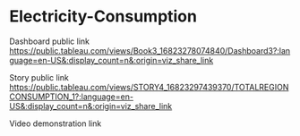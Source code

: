 # Electricity-Consumption

Dashboard public link         https://public.tableau.com/views/Book3_16823278074840/Dashboard3?:language=en-US&:display_count=n&:origin=viz_share_link

Story public link             https://public.tableau.com/views/STORY4_16823297439370/TOTALREGIONCONSUMPTION_1?:language=en-US&:display_count=n&:origin=viz_share_link

Video demonstration link      
